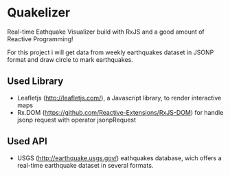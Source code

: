# Quakelizer
Real-time Eathquake Visualizer build with RxJS and a good amount of Reactive Programming!

For this project i will get data from weekly earthquakes dataset in JSONP format and draw circle to mark earthquakes.

## Used Library 
* Leafletjs (http://leafletjs.com/), a Javascript library, to render interactive maps
* Rx.DOM (https://github.com/Reactive-Extensions/RxJS-DOM) for handle jsonp request with operator jsonpRequest

## Used API
* USGS (http://earthquake.usgs.gov/) eathquakes database, wich offers a real-time earthquake dataset in several formats. 

